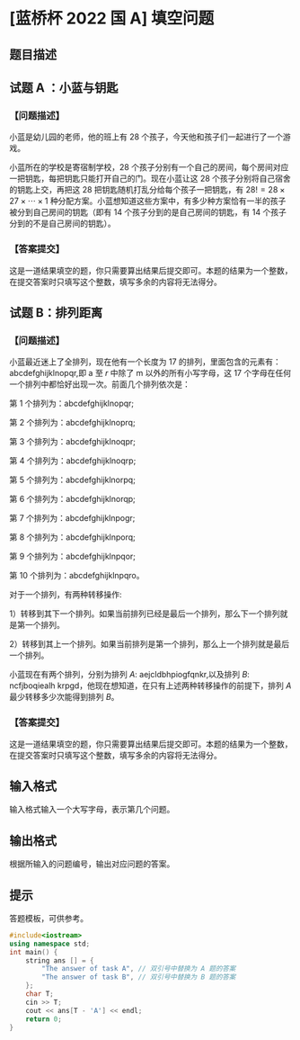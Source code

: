 # [蓝桥杯 2022 国 A] 填空问题

## 题目描述



## 试题 A ：小蓝与钥匙

### 【问题描述】

小蓝是幼儿园的老师，他的班上有 $28$  个孩子，今天他和孩子们一起进行了一个游戏。

小蓝所在的学校是寄宿制学校，28 个孩子分别有一个自己的房间，每个房间对应一把钥匙，每把钥匙只能打开自己的门。现在小蓝让这 $28$  个孩子分别将自己宿舍的钥匙上交，再把这 $28$  把钥匙随机打乱分给每个孩子一把钥匙，有 $28 !=28 \times 27 \times \cdots \times 1$ 种分配方案。小蓝想知道这些方案中，有多少种方案恰有一半的孩子被分到自己房间的钥匙（即有 $14$  个孩子分到的是自己房间的钥匙，有 $14$  个孩子分到的不是自己房间的钥匙）。

### 【答案提交】

这是一道结果填空的题，你只需要算出结果后提交即可。本题的结果为一个整数，在提交答案时只填写这个整数，填写多余的内容将无法得分。

## 试题 B：排列距离

### 【问题描述】

小蓝最近迷上了全排列，现在他有一个长度为 $17$  的排列，里面包含的元素有：abcdefghijklnopqr,即 a 至 $r$ 中除了 $\mathrm{m}$ 以外的所有小写字母，这 $17$  个字母在任何一个排列中都恰好出现一次。前面几个排列依次是：

第 $1$  个排列为：abcdefghijklnopqr;

第 $2$  个排列为：abcdefghijklnoprq;

第 $3$  个排列为：abcdefghijklnoqpr;

第 $4$  个排列为：abcdefghijklnoqrp;

第 $5$  个排列为：abcdefghijklnorpq;

第 $6$  个排列为：abcdefghijklnorqp;

第 $7$  个排列为：abcdefghijklnpogr;

第 $8$  个排列为：abcdefghijklnporq;

第 $9$  个排列为：abcdefghijklnpqor;

第 $10$  个排列为：abcdefghijklnpqro。

对于一个排列，有两种转移操作:

1）转移到其下一个排列。如果当前排列已经是最后一个排列，那么下一个排列就是第一个排列。

2）转移到其上一个排列。如果当前排列是第一个排列，那么上一个排列就是最后一个排列。

小蓝现在有两个排列，分别为排列 $A:$ aejcldbhpiogfqnkr,以及排列 $B:$ ncfjboqiealh krpgd，他现在想知道，在只有上述两种转移操作的前提下，排列 $A$ 最少转移多少次能得到排列 $B$。

### 【答案提交】

这是一道结果填空的题，你只需要算出结果后提交即可。本题的结果为一个整数，在提交答案时只填写这个整数，填写多余的内容将无法得分。

## 输入格式

输入格式输入一个大写字母，表示第几个问题。

## 输出格式

根据所输入的问题编号，输出对应问题的答案。

## 提示

答题模板，可供参考。

```cpp
#include<iostream>
using namespace std;
int main() {
    string ans [] = {
        "The answer of task A", // 双引号中替换为 A 题的答案
        "The answer of task B", // 双引号中替换为 B 题的答案
    };
    char T;
    cin >> T;
    cout << ans[T - 'A'] << endl;
    return 0;
}
```
